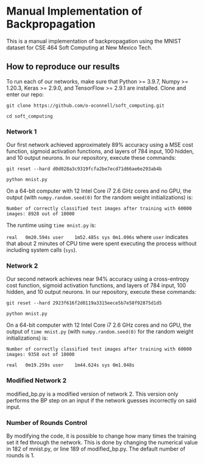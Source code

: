 # Manual Implementation of Backpropagation

This is a manual implementation of backpropagation using the MNIST dataset for CSE 464 Soft Computing at New Mexico Tech.

## How to reproduce our results

To run each of our networks, make sure that Python >= 3.9.7, Numpy >= 1.20.3, Keras >= 2.9.0, and TensorFlow >= 2.9.1 are installed. Clone and enter our repo:

`git clone https://github.com/o-oconnell/soft_computing.git`

`cd soft_computing`

### Network 1

Our first network achieved approximately 89% accuracy using a MSE cost function, sigmoid activation functions, and layers of 784 input, 100 hidden, and 10 output neurons. In our repository, execute these commands:

`git reset --hard d0d028a3c9319fcfa2be7ecd71d66ae6e293ab4b`

`python mnist.py`

On a 64-bit computer with 12 Intel Core i7 2.6 GHz cores and no GPU, the output (with `numpy.random.seed(0)` for the random weight initializations) is:

`Number of correctly classified test images after training with 60000 images:
8928
out of
10000`

The runtime using `time mnist.py` is:

`real	0m20.594s
user	1m52.485s
sys	0m1.096s` where `user` indicates that about 2 minutes of CPU time were spent executing the process without including system calls (`sys`).


### Network 2

Our second network achieves near 94% accuracy using a cross-entropy cost function, sigmoid activation functions, and layers of 784 input, 100 hidden, and 10 output neurons. In our repository, execute these commands:

`git reset --hard 2923f616f2d0119a3315eece5b7e58f92875d1d5`

`python mnist.py`

On a 64-bit computer with 12 Intel Core i7 2.6 GHz cores and no GPU, the output of `time mnist.py` (with `numpy.random.seed(0)` for the random weight initializations) is:

`Number of correctly classified test images after training with 60000 images:
9358
out of
10000`

`real	0m19.259s
user	1m44.624s
sys	0m1.048s`


### Modified Network 2

modified_bp.py is a modified version of network 2. This version only performs the BP step on an input if the network guesses incorrectly on said input.

### Number of Rounds Control

By modifying the code, it is possible to change how many times the training set it fed through the network. This is done by changing the numerical value in 182 of mnist.py, or line 189 of modified_bp.py. The default number of rounds is 1.


